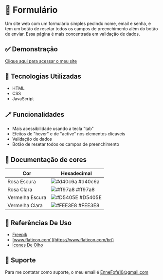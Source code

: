 
# 💖 Formulário

Um site web com um formulário simples pedindo nome, email e senha, e tem um botão de resetar todos os campos de preenchimento além do botão de enviar. Essa página é mais concentrada em validação de dados.


## ✅ Demonstração

[Clique aqui para acessar o meu site](https://enne-amore.github.io/Formulario/)


## 🚀 Tecnologias Utilizadas

- HTML
- CSS
- JavaScript


## 🪄 Funcionalidades
 
- Mais acessibilidade usando a tecla "tab"
- Efeitos de "hover" e de "active" nos elementos clicáveis
- Validação de dados
- Botão de resetar todos os campos de preenchimento


## 🌈 Documentação de cores

| Cor               | Hexadecimal                                                |
| ----------------- | ---------------------------------------------------------------- |
| Rosa Escura       | ![#d40c6a](https://via.placeholder.com/10/d40c6a?text=+) #d40c6a |
| Rosa Clara       | ![#ff97a8](https://via.placeholder.com/10/ff97a8?text=+) #ff97a8 |
| Vermelha Escura       | ![#D5405E](https://via.placeholder.com/10/D5405E?text=+) #D5405E |
| Vermelha Clara       | ![#FEE3E8](https://via.placeholder.com/10/FEE3E8?text=+) #FEE3E8 |


## 🌟 Referências De Uso

 - [Freepik](https://www.freepik.com)
 - [www.flaticon.com'](https://www.flaticon.com/br/)
 - [Ícones De Olho](https://fonts.googleapis.com/css2?family=Material+Symbols+Outlined:opsz,wght,FILL,GRAD@24,400,0,0)


## 🔧 Suporte

Para me contatar como suporte, o meu email é EnneFofe10@gmail.com 
